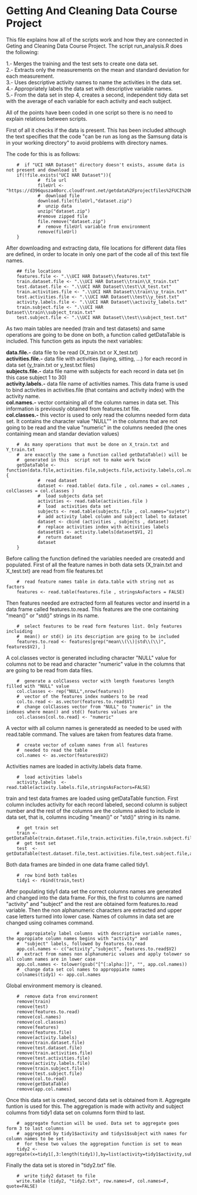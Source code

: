 Getting And Cleaning Data Course Project
===================================

This file  explains how all of the scripts work and how they are connected in Geting and Cleaning Data Course Project. The script run_analysis.R does the following:

  
1.- Merges the training and the test sets to create one data set.   
2.- Extracts only the measurements on the mean and standard deviation for each measurement.    
3.- Uses descriptive activity names to name the activities in the data set.   
4.- Appropriately labels the data set with descriptive variable names.    
5.- From the data set in step 4, creates a second, independent tidy data set with the average of each variable for each activity and each subject.    


All of the points have been coded in one script so there is no need to explain relations between scripts.


First of all it checks if the data is present. This has been included although the text specifies that the code "can be run as long as the Samsung data is in your working directory" to avoid problems with directory names.

The code for this is as follows:

        #  if "UCI HAR Dataset" directory doesn't exists, assume data is not present and download it
        if(!file.exists("UCI HAR Dataset")){
                #  file url
                fileUrl <- "https://d396qusza40orc.cloudfront.net/getdata%2Fprojectfiles%2FUCI%20HAR%20Dataset.zip"
                #  download file
                download.file(fileUrl,"dataset.zip")
                #  unzip data
                unzip("dataset.zip")
                #remove zipped file
                file.remove("dataset.zip")
                #  remove fileUrl variable from environment
                remove(fileUrl)
        }
        

After downloading and extracting data, file locations for different data files are defined, in order to locate in only one part of the code all of this text file names.


        ## file locations
        features.file <- ".\\UCI HAR Dataset\\features.txt"
        train.dataset.file <- ".\\UCI HAR Dataset\\train\\X_train.txt"
        test.dataset.file <- ".\\UCI HAR Dataset\\test\\X_test.txt"
        train.activities.file <- ".\\UCI HAR Dataset\\train\\y_train.txt"
        test.activities.file <- ".\\UCI HAR Dataset\\test\\y_test.txt"
        activity.labels.file <- ".\\UCI HAR Dataset\\activity_labels.txt"
        train.subject.file <- ".\\UCI HAR Dataset\\train\\subject_train.txt"
        test.subject.file <- ".\\UCI HAR Dataset\\test\\subject_test.txt"


As two main tables are needed (train and test datasets) and same operations are going to be done on both, a function called getDataTable is included. This function gets as inputs the next variables:  

**data.file.-** data file to be read (X_train.txt or X_test.txt)   
**activities.file.-** data file with activities (laying, sitting, ...) for each record in data set (y_train.txt or y_test.txt files)   
**subjects.file.-** data file name with subjects for each record in data set (in this case subject 1 to 30)   
**activity.labels.-** data file name of activities names. This data frame is used to bind activities in activities.file (that contains and activity index) with the activity name.   
**col.names.-** vector containing all of the column names in data set. This information is previously obtained from features.txt file.   
**col.classes.-** this vector is used to only read the columns needed form data set. It contains the character value "NULL"" in the columns that are not going to be read and the value "numeric" in the columns needed (the ones containing mean and standar deviation values)   


         
       
        #  As many operations that must be done on X_train.txt and Y_train.txt
        #  are exacctly the same a function called getDataTable() will be
        #  generated in this  script not to make work twice
        getDataTable <- function(data.file,activities.file,subjects.file,activity.labels,col.names,col.classes){
                #  read dataset
                dataset <- read.table( data.file , col.names = col.names , colClasses = col.classes )
                #  load subjects data set
                activities <- read.table(activities.file )
                #  load  activities data set
                subjects <- read.table(subjects.file , col.names="sujeto")
                #  add activity label column and subject label to dataset
                dataset <- cbind (activities , subjects , dataset)
                #  replace activities index with activities labels
                dataset$V1 <- activity.labels[dataset$V1, 2]
                #  return dataset
                dataset
        }
        

Before calling the function defined the variables needed are createdd and populated. First of all the feature names in both data sets (X_train.txt and X_test.txt) are read from file features.txt


        #  read feature names table in data.table with string not as factors
        features <- read.table(features.file , stringsAsFactors = FALSE)


Then features needed are extracted form all features vector and insertd in a data frame called features.to.read. This features are the one containing "mean()" or "std()" strings in its name.


        #  select features to be read form features list. Only features incluiding
        #  mean() or std() in its description are going to be included
        features.to.read <- features[grep("mean\\(\\)|std\\(\\)", features$V2), ]
        

A col.classes vector is generated including character "NULL" value for columns not to be read and character "numeric" value in the columns that are going to be read from data files.
        

        #  generate a colClasess vector with length fueatures length filled with "NULL" value
        col.classes <- rep("NULL",nrow(features))
        #  vector of the features index numbers to be read
        col.to.read <- as.vector(features.to.read$V1)
        #  change colClasses vector from "NULL" to "numeric" in the indexes where mean() and std() features values are
        col.classes[col.to.read] <- "numeric"
        

A vector with all column names is generatedd as needed to be used with read.table command. The values are taken from features data frame.
        

        #  create vector of column names from all features
        #  needed to read the table
        col.names <- as.vector(features$V2)
        

Activities names are loaded in activity.labels data frame.
        

        #  load activities labels
        activity.labels  <- read.table(activity.labels.file,stringsAsFactors=FALSE)
        

train and test data frames are loaded using getDataTable function. First column includes activity for each record labeled, second column is subject number and the rest of the columns are the columns asked to include in data set, that is, columns incuding "mean()" or "std()" string in its name.
        

        #  get train set
        train <- getDataTable(train.dataset.file,train.activities.file,train.subject.file,activity.labels,col.names,col.classes)
        #  get test set
        test  <- getDataTable(test.dataset.file,test.activities.file,test.subject.file,activity.labels,col.names,col.classes)
        

Both data frames are binded in one data frame called tidy1.


        #  row bind both tables
        tidy1 <- rbind(train,test)
        

After populating tidy1 data set the correct columns names are generated and changed into the data frame. For this, the first to columns are named "activity" and "subject" and the rest are obtained form features.to.read variable. Then the non alphanumeric characters are extracted and upper case letters turned into lower case. Names of columns in data set are changed using colnames command. 


        #  appropiately label columns  with descriptive variable names, the appropiate column names begins with "activity" and 
        #  "subject" labels, followed by features.to.read
        app.col.names <- c("activity","subject", features.to.read$V2)
        #  extract from names non alphanumeric values and apply tolower so all column names are in lower case
        app.col.names <- tolower(gsub("[^[:alpha:]]", "", app.col.names))
        #  change data set col names to approppiate names
        colnames(tidy1) <- app.col.names


Global environment memory is cleaned.


        #  remove data from environment
        remove(train)
        remove(test)
        remove(features.to.read)
        remove(col.names)
        remove(col.classes)
        remove(features)
        remove(features.file)
        remove(activity.labels)
        remove(train.dataset.file) 
        remove(test.dataset.file) 
        remove(train.activities.file) 
        remove(test.activities.file) 
        remove(activity.labels.file)
        remove(train.subject.file)
        remove(test.subject.file)
        remove(col.to.read)
        remove(getDataTable)
        remove(app.col.names)


Once this data set is created, second data set is obtained from it. Aggregate funtion is used for this. The aggregation is made with activity and subject columns from tidy1 data set on columns form third to last.


        #  aggregate function will be used. Data set to aggregate goes form 3 to last columns
        #  aggregated by tidy1$activity and tidys1$subject with names for column names to be set 
        #  for these two values the aggregation function is set to mean 
        tidy2 <- aggregate(x=tidy1[,3:length(tidy1)],by=list(activity=tidy1$activity,subject=tidy1$subject),FUN=mean)


Finally the data set is stored in "tidy2.txt" file.


        #  write tidy2 dataset to file
        write.table (tidy2, "tidy2.txt", row.names=F, col.names=F, quote=FALSE)


